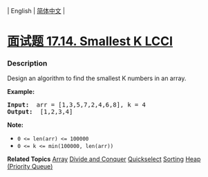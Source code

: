 | English | [简体中文](README.md) |

# [面试题 17.14. Smallest K LCCI](https://leetcode-cn.com/problems/smallest-k-lcci)
 ### Description
<p>Design an algorithm to find the smallest K numbers in an array.</p>

<p><strong>Example: </strong></p>

<pre>
<strong>Input: </strong> arr = [1,3,5,7,2,4,6,8], k = 4
<strong>Output: </strong> [1,2,3,4]
</pre>

<p><strong>Note: </strong></p>

<ul>
	<li><code>0 &lt;= len(arr) &lt;= 100000</code></li>
	<li><code>0 &lt;= k &lt;= min(100000, len(arr))</code></li>
</ul>

**Related Topics**  [Array](https://leetcode-cn.com/tag/array) [Divide and Conquer](https://leetcode-cn.com/tag/divide-and-conquer) [Quickselect](https://leetcode-cn.com/tag/quickselect) [Sorting](https://leetcode-cn.com/tag/sorting) [Heap (Priority Queue)](https://leetcode-cn.com/tag/heap-priority-queue) 